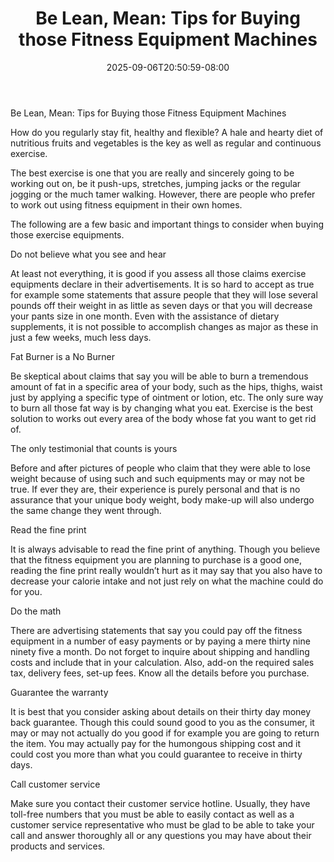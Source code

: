 ﻿---
title: "Be Lean, Mean:  Tips for Buying those Fitness Equipment Machines"
date: 2025-09-06T20:50:59-08:00
description: "Fitness Tips for Web Success"
featured_image: "/images/Fitness.jpg"
tags: ["Fitness"]
---

Be Lean, Mean:  Tips for Buying those Fitness Equipment Machines

How do you regularly stay fit, healthy and flexible?  A hale and hearty diet of nutritious fruits and vegetables is the key as well as regular and continuous exercise.  

The best exercise is one that you are really and sincerely going to be working out on, be it push-ups, stretches, jumping jacks or the regular jogging or the much tamer walking.  However, there are people who prefer to work out using fitness equipment in their own homes. 

The following are a few basic and important things to consider when buying those exercise equipments.

Do not believe what you see and hear

At least not everything,  it is good if you assess all those claims exercise equipments declare in their advertisements.   It is so hard to accept as true for example some statements that assure people that they will lose several pounds off their weight in as little as seven days or that you will decrease your pants size in one month.  Even with the assistance of dietary supplements, it is not possible to accomplish changes as major as these in just a few weeks, much less days.

Fat Burner is a No Burner

Be skeptical about claims that say you will be able to burn a tremendous amount of fat in a specific area of your body, such as the hips, thighs, waist just by applying a specific type of ointment or lotion, etc.  The only sure way to burn all those fat way is by changing what you eat. Exercise is the best solution to works out every area of the body whose fat you want to get rid of.  

The only testimonial that counts is yours

Before and after pictures of people who claim that they were able to lose weight because of using such and such equipments may or may not be true.  If ever they are,  their experience is purely personal and that is no assurance that your unique body weight, body make-up will also undergo the same change they went through.  

Read the fine print

It is always advisable to read the fine print of anything.  Though you believe that the fitness equipment you are planning to purchase is a good one, reading the fine print really wouldn’t hurt as it may say that you also have to decrease your calorie intake and not just rely on what the machine could do for you.

Do the math

There are advertising statements that say you could pay off the fitness equipment in a number of easy payments or by paying a mere thirty nine ninety five a month.  Do not forget to inquire about shipping and handling costs and include that in your calculation.  Also, add-on the required sales tax, delivery fees, set-up fees.  Know all the details before you purchase.  

Guarantee the warranty

It is best that you consider asking about details on their thirty day money back guarantee.  Though this could sound good to you as the consumer, it may or may not actually do you good if for example you are going to return the item.  You may actually pay for the humongous shipping cost and it could cost you more than what you could guarantee to receive in thirty days.

Call customer service
	
Make sure you contact their customer service hotline.  Usually, they have toll-free numbers that you must be able to easily contact as well as a customer service representative who must be glad to be able to take your call and answer thoroughly all or any questions you may have about their products and services. 


